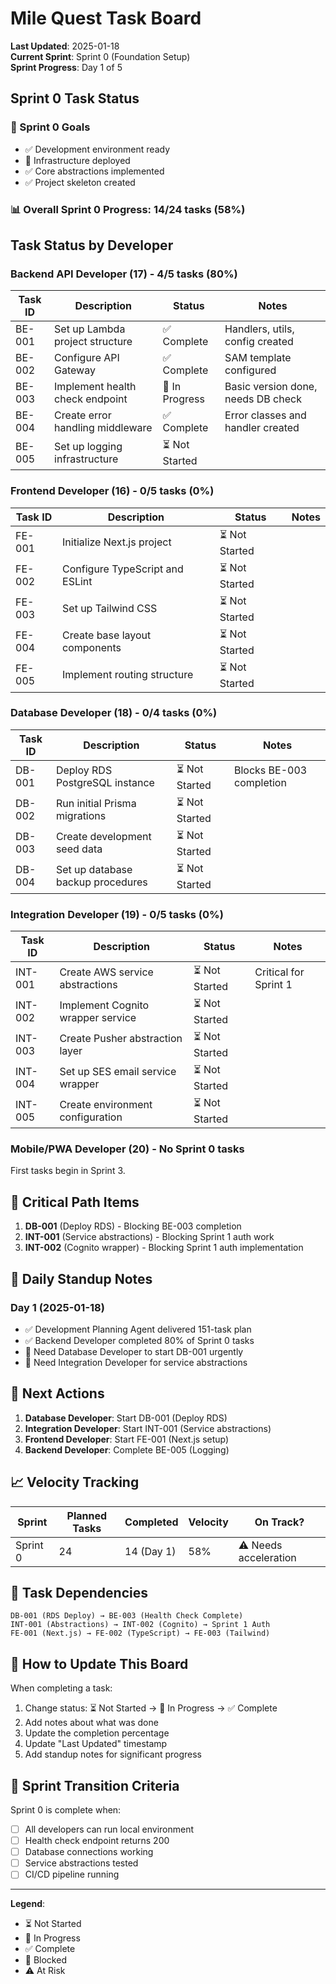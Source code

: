 # Mile Quest Task Board

**Last Updated**: 2025-01-18  
**Current Sprint**: Sprint 0 (Foundation Setup)  
**Sprint Progress**: Day 1 of 5  

## Sprint 0 Task Status

### 🎯 Sprint 0 Goals
- ✅ Development environment ready
- 🚧 Infrastructure deployed
- ✅ Core abstractions implemented
- ✅ Project skeleton created

### 📊 Overall Sprint 0 Progress: 14/24 tasks (58%)

## Task Status by Developer

### Backend API Developer (17) - 4/5 tasks (80%)
| Task ID | Description | Status | Notes |
|---------|-------------|--------|-------|
| BE-001 | Set up Lambda project structure | ✅ Complete | Handlers, utils, config created |
| BE-002 | Configure API Gateway | ✅ Complete | SAM template configured |
| BE-003 | Implement health check endpoint | 🚧 In Progress | Basic version done, needs DB check |
| BE-004 | Create error handling middleware | ✅ Complete | Error classes and handler created |
| BE-005 | Set up logging infrastructure | ⏳ Not Started | |

### Frontend Developer (16) - 0/5 tasks (0%)
| Task ID | Description | Status | Notes |
|---------|-------------|--------|-------|
| FE-001 | Initialize Next.js project | ⏳ Not Started | |
| FE-002 | Configure TypeScript and ESLint | ⏳ Not Started | |
| FE-003 | Set up Tailwind CSS | ⏳ Not Started | |
| FE-004 | Create base layout components | ⏳ Not Started | |
| FE-005 | Implement routing structure | ⏳ Not Started | |

### Database Developer (18) - 0/4 tasks (0%)
| Task ID | Description | Status | Notes |
|---------|-------------|--------|-------|
| DB-001 | Deploy RDS PostgreSQL instance | ⏳ Not Started | Blocks BE-003 completion |
| DB-002 | Run initial Prisma migrations | ⏳ Not Started | |
| DB-003 | Create development seed data | ⏳ Not Started | |
| DB-004 | Set up database backup procedures | ⏳ Not Started | |

### Integration Developer (19) - 0/5 tasks (0%)
| Task ID | Description | Status | Notes |
|---------|-------------|--------|-------|
| INT-001 | Create AWS service abstractions | ⏳ Not Started | Critical for Sprint 1 |
| INT-002 | Implement Cognito wrapper service | ⏳ Not Started | |
| INT-003 | Create Pusher abstraction layer | ⏳ Not Started | |
| INT-004 | Set up SES email service wrapper | ⏳ Not Started | |
| INT-005 | Create environment configuration | ⏳ Not Started | |

### Mobile/PWA Developer (20) - No Sprint 0 tasks
First tasks begin in Sprint 3.

## 🚨 Critical Path Items

1. **DB-001** (Deploy RDS) - Blocking BE-003 completion
2. **INT-001** (Service abstractions) - Blocking Sprint 1 auth work
3. **INT-002** (Cognito wrapper) - Blocking Sprint 1 auth implementation

## 📅 Daily Standup Notes

### Day 1 (2025-01-18)
- ✅ Development Planning Agent delivered 151-task plan
- ✅ Backend Developer completed 80% of Sprint 0 tasks
- 🔴 Need Database Developer to start DB-001 urgently
- 🔴 Need Integration Developer for service abstractions

## 🎯 Next Actions

1. **Database Developer**: Start DB-001 (Deploy RDS)
2. **Integration Developer**: Start INT-001 (Service abstractions)
3. **Frontend Developer**: Start FE-001 (Next.js setup)
4. **Backend Developer**: Complete BE-005 (Logging)

## 📈 Velocity Tracking

| Sprint | Planned Tasks | Completed | Velocity | On Track? |
|--------|--------------|-----------|----------|-----------|
| Sprint 0 | 24 | 14 (Day 1) | 58% | ⚠️ Needs acceleration |

## 🔄 Task Dependencies

```
DB-001 (RDS Deploy) → BE-003 (Health Check Complete)
INT-001 (Abstractions) → INT-002 (Cognito) → Sprint 1 Auth
FE-001 (Next.js) → FE-002 (TypeScript) → FE-003 (Tailwind)
```

## 📝 How to Update This Board

When completing a task:
1. Change status: ⏳ Not Started → 🚧 In Progress → ✅ Complete
2. Add notes about what was done
3. Update the completion percentage
4. Update "Last Updated" timestamp
5. Add standup notes for significant progress

## 🏃 Sprint Transition Criteria

Sprint 0 is complete when:
- [ ] All developers can run local environment
- [ ] Health check endpoint returns 200
- [ ] Database connections working
- [ ] Service abstractions tested
- [ ] CI/CD pipeline running

---

**Legend**:
- ⏳ Not Started
- 🚧 In Progress  
- ✅ Complete
- 🔴 Blocked
- ⚠️ At Risk
